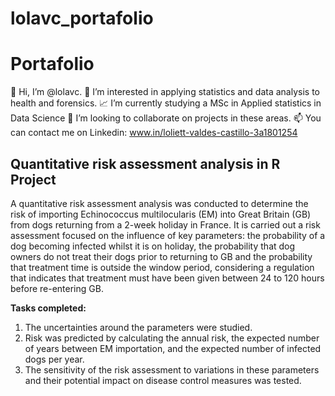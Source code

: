 # lolavc_portafolio
# Portafolio
👋 Hi, I’m @lolavc.
👀 I’m interested in applying statistics and data analysis to health and forensics.
📈 I’m currently studying a MSc in Applied statistics in Data Science
🔭 I’m looking to collaborate on projects in these areas.
📫 You can contact me on Linkedin: www.in/loliett-valdes-castillo-3a1801254
>
## Quantitative risk assessment analysis in R Project
A quantitative risk assessment analysis was conducted to determine the risk of importing Echinococcus multilocularis (EM) into Great Britain (GB) from dogs returning from a 2-week holiday in France. It is carried out a risk assessment focused on the influence of key parameters: the probability of a dog becoming infected whilst it is on holiday, the probability that dog owners do not treat their dogs prior to returning to GB and the probability that treatment time is outside the window period, considering a regulation that indicates that treatment must have been given between 24 to 120 hours before re-entering GB.
>
**Tasks completed:**
1. The uncertainties around the parameters were studied.
2. Risk was predicted by calculating the annual risk, the expected number of years between EM importation, and the expected number of infected dogs per year.
3. The sensitivity of the risk assessment to variations in these parameters and their potential impact on disease control measures was tested.
